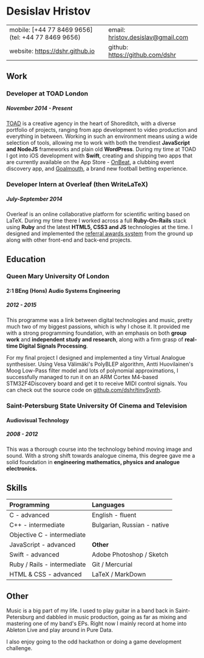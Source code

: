 # Desislav Hristov

|                                                  |                                    |
|--------------------------------------------------|------------------------------------|
|mobile: [+44 77 8469 9656](tel: +44 77 8469 9656) |email: <hristov.desislav@gmail.com> |
|website: <https://dshr.github.io>                 |github: <https://github.com/dshr>   |

## Work

### Developer at TOAD London
##### November 2014 - Present

[TOAD](https://toadlondon.com) is a creative agency in the heart of Shoreditch, with a diverse portfolio of projects, ranging from app development to video production and everything in between. Working in such an environment means using a wide selection of tools, allowing me to work with both the trendiest **JavaScript and NodeJS** frameworks and plain old **WordPress**. During my time at TOAD I got into iOS development with **Swift**, creating and shipping two apps that are currently available on the App Store - [OnBeat](https://itunes.apple.com/gb/app/onbeat-the-art-of-clubbing/id1046460886), a clubbing event discovery app, and [Goalmouth](https://itunes.apple.com/gb/app/goalmouth-premier-league-predictions/id1093231381), a brand new football betting experience.

### Developer Intern at Overleaf (then WriteLaTeX)
##### July-September 2014

Overleaf is an online collaborative platform for scientific writing based on LaTeX. During my time there I worked across a full **Ruby-On-Rails** stack using **Ruby** and the latest **HTML5, CSS3 and JS** technologies at the time. I designed and implemented the [referral awards system](https://www.writelatex.com/space) from the ground up along with other front-end and back-end projects.

## Education

### Queen Mary University Of London
#### 2:1 BEng (Hons) Audio Systems Engineering
##### 2012 - 2015

This programme was a link between digital technologies and music, pretty much two of my biggest passions, which is why I chose it. It provided me with a strong programming foundation, with an emphasis on both **group work** and **independent study and research**, along with a firm grasp of **real-time Digital Signals Processing**.

For my final project I designed and implemented a tiny Virtual Analogue synthesiser. Using Vesa Välimäki's PolyBLEP algorithm, Antti Huovilainen's Moog Low-Pass filter model and lots of polynomial approximations, I successfully managed to run it on an ARM Cortex M4-based STM32F4Discovery board and get it to receive MIDI control signals. You can check out the source code on [github.com/dshr/tinySynth](https://github.com/dshr/tinySynth).

### Saint-Petersburg State University Of Cinema and Television
#### Audiovisual Technology
##### 2008 - 2012

This was a thorough course into the technology behind moving image and sound. With a strong shift towards analogue cinema, this degree gave me a solid foundation in **engineering mathematics, physics and analogue electronics.**

## Skills

|**Programming**             |**Languages**                       |
|:---------------------------|:-----------------------------------|
|C - advanced                |English - fluent                    |
|C++ - intermediate          |Bulgarian, Russian - native         |
|Objective C - intermediate  |                                    |
|JavaScript - advanced       |**Other**                           |
|Swift - advanced            |Adobe Photoshop / Sketch            |
|Ruby / Rails - intermediate |Git / Mercurial                     |
|HTML & CSS - advanced       |LaTeX / MarkDown                    |

## Other

Music is a big part of my life. I used to play guitar in a band back in Saint-Petersburg and dabbled in music production, going as far as mixing and mastering one of my band's EPs. Right now I mainly record at home into Ableton Live and play around in Pure Data.

I also enjoy going to the odd hackathon or doing a game development challenge.

